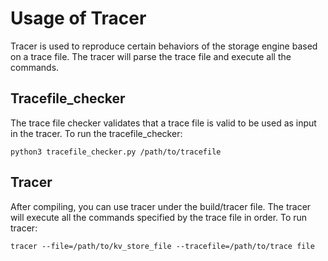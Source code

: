 # Usage of Tracer
Tracer is used to reproduce certain behaviors of the storage engine based on a trace file. The tracer will parse the trace file and execute all the commands.

## Tracefile_checker
The trace file checker validates that a trace file is valid to be used as input in the tracer. To run the tracefile_checker:

    python3 tracefile_checker.py /path/to/tracefile

## Tracer
After compiling, you can use tracer under the build/tracer file. The tracer will execute all the commands specified by the trace file in order. To run tracer:

    tracer --file=/path/to/kv_store_file --tracefile=/path/to/trace file
